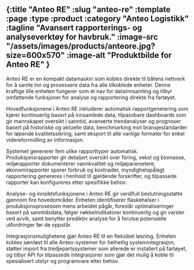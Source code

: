 {:title "Anteo RE"
 :slug "anteo-re"
 :template :page
 :type :product
 :category "Anteo Logistikk"
 :tagline "Avansert rapporterings- og analyseverktøy for havbruk."
 :image-src "/assets/images/products/anteore.jpg?size=600x570"
 :image-alt "Produktbilde for Anteo RE"
}
---

Anteo RE er en kompakt datamaskin som kobles direkte til båtens nettverk for å samle inn og prosessere data fra alle tilkoblede enheter. Denne kraftige lille enheten fungerer som et nav for datainnsamling og tilbyr omfattende funksjoner for analyse og rapportering direkte fra fartøyet.

Hovedfunksjonene i Anteo RE inkluderer automatisk rapportgenerering som kjører kontinuerlig basert på innsamlede data, tilpassbare dashboards som gir mannskapet oversikt i sanntid, avanserte trendanalyser og prognoser basert på historiske og aktuelle data, benchmarking mot bransjestandarder for løpende kvalitetssikring, samt eksport til alle vanlige formater for enkel videreformidling av informasjon.

Systemet genererer fem ulike rapporttyper automatisk. Produksjonsrapporter gir detaljert oversikt over fôring, vekst og biomasse, miljørapporter dokumenterer vannkvalitet og miljøparametere, økonomirapporter sporer forbruk og kostnader, myndighetspålagt rapportering genereres i henhold til gjeldende forskrifter, og tilpassede rapporter kan konfigureres etter spesifikke behov.

Analyse- og innsiktsfunksjonene i Anteo RE gir verdifull beslutningsstøtte gjennom fire hovedområder. Enheten identifiserer flaskehalser i produksjonsprosessen mens arbeidet pågår, foreslår optimaliseringer basert på sanntidsdata, følger nøkkelindikatorer kontinuerlig og gir varsler ved avvik, samt benytter prediktiv analyse for å forutse potensielle utfordringer før de oppstår.

Integrasjonsmulighetene gjør Anteo RE til en fleksibel løsning. Enheten kobles sømløst til alle Anteo-systemer for helhetlig systemintegrasjon, støtter import fra tredjepartssystemer som allerede er installert på fartøyet, og tilbyr API for tilpassede integrasjoner som gjør det mulig å koble til spesialisert utstyr og programvare etter behov.
